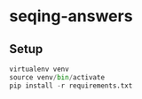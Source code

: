 # seqing-answers

## Setup

```python
virtualenv venv
source venv/bin/activate
pip install -r requirements.txt
```
